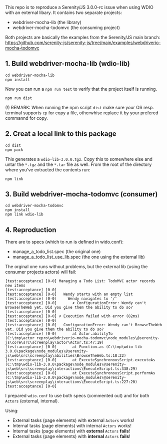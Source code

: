 This repo is to reproduce a Serenity/JS 3.0.0-rc issue when using WDIO with an external libary.
It contains two separate projects:

- webdriver-mocha-lib (the library)
- webdriver-mocha-todomvc (the consuming project)

Both projects are basically the examples from the Serenity/JS main branch: https://github.com/serenity-js/serenity-js/tree/main/examples/webdriverio-mocha-todomvc

## 1. Build webdriver-mocha-lib (wdio-lib)

```
cd webdriver-mocha-lib
npm install
```

Now you can run a `npm run test` to verify that the project itself is running.

```
npm run dist
```

(!) REMARK: When running the npm script `dist` make sure your OS resp. terminal supports `cp` for copy a file, otherwhise replace it by your prefered commannd for copy.

## 2. Creat a local link to this package

```
cd dist
npm pack
```

This generates a `wdio-lib-3.0.0.tgz`. Copy this to somewhere else and untar the `*.tgz` and the `*.tar` file as well. From the root of the directory where you've extracted the contents run:

```
npm link
```

## 3. Build webdriver-mocha-todomvc (consumer)

```
cd webdriver-mocha-todomvc
npm install
npm link wdio-lib
```

## 4. Reproduction

There are to specs (which to run is defined in wido.conf):

- manage_a_todo_list.spec (the original one)
- manage_a_todo_list_use_lib.spec (the one using the external lib)

The orginal one runs without problems, but the external lib (using the consumer projects actors) will fail:

```
[test:acceptance] [0-0] Managing a Todo List: TodoMVC actor records new items
[test:acceptance] [0-0]
[test:acceptance] [0-0]   Wendy starts with an empty list
[test:acceptance] [0-0]     Wendy navigates to '/'
[test:acceptance] [0-0]       ✗ ConfigurationError: Wendy can't BrowseTheWeb yet. Did you give them the ability to do so?
[test:acceptance] [0-0]
[test:acceptance] [0-0] ✗ Execution failed with error (82ms)
[test:acceptance] [0-0]
[test:acceptance] [0-0]   ConfigurationError: Wendy can't BrowseTheWeb yet. Did you give them the ability to do so?
[test:acceptance] [0-0]       at Actor.abilityTo (C:\tmp\actor_repro\webdriverio-mocha-todomvc\node_modules\@serenity-js\core\src\screenplay\actor\Actor.ts:47:19)
[test:acceptance] [0-0]       at Function.as (C:\tmp\wdio-lib-3.0.0\package\node_modules\@serenity-js\web\src\screenplay\abilities\BrowseTheWeb.ts:18:22)
[test:acceptance] [0-0]       at ExecuteSynchronousScript.executeAs (C:\tmp\wdio-lib-3.0.0\package\node_modules\@serenity-js\web\src\screenplay\interactions\ExecuteScript.ts:338:29)
[test:acceptance] [0-0]       at ExecuteSynchronousScript.performAs (C:\tmp\wdio-lib-3.0.0\package\node_modules\@serenity-js\web\src\screenplay\interactions\ExecuteScript.ts:227:20)
[test:acceptance] [0-0]
```

I prepared `wdio.conf` to use both specs (commented out) and for both `Actors` (external, internal).

Using:

- External tasks (page elements) with external `Actors` works!
- Internal tasks (page elements) with internal `Actors` works!
- Internal tasks (page elements) with **external** `Actors` **fails**!
- External tasks (page elements) with **internal** `Actors` **fails**!

